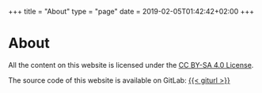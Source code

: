 +++
title = "About"
type = "page"
date = 2019-02-05T01:42:42+02:00
+++

# About

All the content on this website is licensed under the
<a rel="noopener noreferer" target="_blank" href="https://creativecommons.org/licenses/by-sa/4.0/" >CC BY-SA 4.0 License</a>.

The source code of this website is available on GitLab:
<a href="{{< giturl >}}" target="_blank" rel="noopener noreferer">{{< giturl >}}</a>

